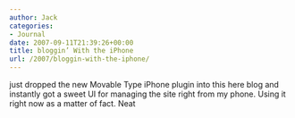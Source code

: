 ```yaml
---
author: Jack
categories:
- Journal
date: 2007-09-11T21:39:26+00:00
title: bloggin’ With the iPhone
url: /2007/bloggin-with-the-iphone/
---
```


just dropped the new Movable Type iPhone plugin into this here blog and instantly got a sweet UI for managing the site right from my phone. Using it right now as a matter of fact. Neat